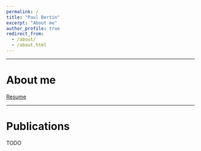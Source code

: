 ```yaml
---
permalink: /
title: "Paul Bertin"
excerpt: "About me"
author_profile: true
redirect_from:
  - /about/
  - /about.html
---
```


___
# About me

[Resume](https://Bertinus.github.io/files/Resume.pdf)

___
# Publications

TODO
